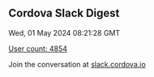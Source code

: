 ## Cordova Slack Digest
Wed, 01 May 2024 08:21:28 GMT

[User count: 4854](https://cordova.slack.com/)


Join the conversation at [slack.cordova.io](http://slack.cordova.io/)
